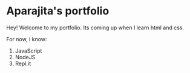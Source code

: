 # Aparajita's portfolio

Hey! Welcome to my portfolio.
 Its coming up when I learn html and css.

 For now, i know:


 1. JavaScript
 1. NodeJS
 1. Repl.it